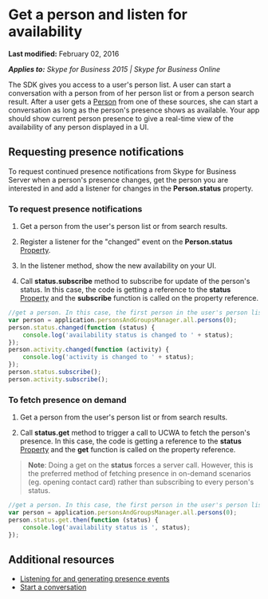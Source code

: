 
# Get a person and listen for availability

 **Last modified:** February 02, 2016

 _**Applies to:** Skype for Business 2015 | Skype for Business Online_

The SDK gives you access to a user's person list. A user can start a conversation with a person from of her person list or from a person search result. After a user gets a [Person](https://msdn.microsoft.com/en-us/library/office/dn962150(v=office.16).aspx) from one of these sources, she can start a conversation as long as the person's presence shows as available. Your app should show current person presence to give a real-time view of the availability of any person displayed in a UI.


## Requesting presence notifications

To request continued presence notifications from Skype for Business Server when a person's presence changes, get the person you are interested in and add a listener for changes in the  **Person.status** property.


### To request presence notifications


1. Get a person from the user's person list or from search results.
    
2. Register a listener for the "changed" event on the  **Person.status** [Property](https://msdn.microsoft.com/en-us/library/office/mt657725(v=office.16).aspx).
    
3. In the listener method, show the new availability on your UI.
    
4. Call  **status.subscribe** method to subscribe for update of the person's status. In this case, the code is getting a reference to the **status** [Property](https://msdn.microsoft.com/en-us/library/office/mt657725(v=office.16).aspx) and the **subscribe** function is called on the property reference.
    

```js
//get a person. In this case, the first person in the user's person list   
var person = application.personsAndGroupsManager.all.persons(0);
person.status.changed(function (status) {
    console.log('availability status is changed to ' + status);
});
person.activity.changed(function (activity) {
    console.log('activity is changed to ' + status);
});
person.status.subscribe();
person.activity.subscribe();
```


### To fetch presence on demand


1. Get a person from the user's person list or from search results.
    
2. Call  **status.get** method to trigger a call to UCWA to fetch the person's presence. In this case, the code is getting a reference to the **status** [Property](https://msdn.microsoft.com/en-us/library/office/mt657725(v=office.16).aspx) and the **get** function is called on the property reference.

>**Note**: Doing a get on the **status** forces a server call. However, this is the preferred method of fetching presence
in on-demand scenarios (eg. opening contact card) rather than subscribing to every person's status.

```js
//get a person. In this case, the first person in the user's person list   
var person = application.personsAndGroupsManager.all.persons(0);
person.status.get.then(function (status) {
    console.log('availability status is ', status);
});
```


## Additional resources


- [Listening for and generating presence events](PresenceEvents.md)  
- [Start a conversation](StartConversation.md)
